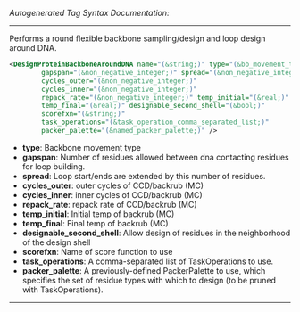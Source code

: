 <!-- THIS IS AN AUTOGENERATED FILE: Don't edit it directly, instead change the schema definition in the code itself. -->

_Autogenerated Tag Syntax Documentation:_

---
Performs a round flexible backbone sampling/design and loop design around DNA.

```xml
<DesignProteinBackboneAroundDNA name="(&string;)" type="(&bb_movement_types;)"
        gapspan="(&non_negative_integer;)" spread="(&non_negative_integer;)"
        cycles_outer="(&non_negative_integer;)"
        cycles_inner="(&non_negative_integer;)"
        repack_rate="(&non_negative_integer;)" temp_initial="(&real;)"
        temp_final="(&real;)" designable_second_shell="(&bool;)"
        scorefxn="(&string;)"
        task_operations="(&task_operation_comma_separated_list;)"
        packer_palette="(&named_packer_palette;)" />
```

-   **type**: Backbone movement type
-   **gapspan**: Number of residues allowed between dna contacting residues for loop building.
-   **spread**: Loop start/ends are extended by this number of residues.
-   **cycles_outer**: outer cycles of CCD/backrub (MC)
-   **cycles_inner**: inner cycles of CCD/backrub (MC)
-   **repack_rate**: repack rate of CCD/backrub (MC)
-   **temp_initial**: Initial temp of backrub (MC)
-   **temp_final**: Final temp of backrub (MC)
-   **designable_second_shell**: Allow design of residues in the neighborhood of the design shell
-   **scorefxn**: Name of score function to use
-   **task_operations**: A comma-separated list of TaskOperations to use.
-   **packer_palette**: A previously-defined PackerPalette to use, which specifies the set of residue types with which to design (to be pruned with TaskOperations).

---
